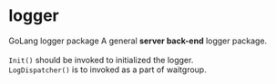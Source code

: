 # logger
GoLang logger package
A general **server back-end** logger package.\
<br />
`Init()` should be invoked to initialized the logger.\
`LogDispatcher()` is to invoked as a part of waitgroup.
